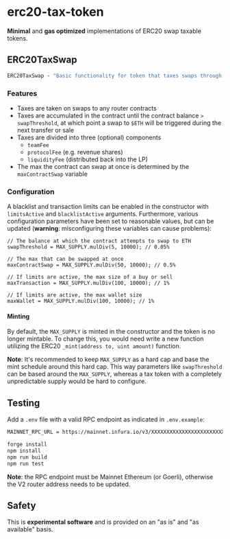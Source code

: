 # erc20-tax-token

**Minimal** and **gas optimized** implementations of ERC20 swap taxable tokens.

## ERC20TaxSwap

```ml
ERC20TaxSwap - "Basic functionality for token that taxes swaps through a UniswapV2 pair"
```

### Features

- Taxes are taken on swaps to any router contracts
- Taxes are accumulated in the contract until the contract balance `> swapThreshold`, at which point a swap to `$ETH` will be triggered during the next transfer or sale
- Taxes are divided into three (optional) components
  - `teamFee`
  - `protocolFee` (e.g. revenue shares)
  - `liquidityFee` (distributed back into the LP)
- The max the contract can swap at once is determined by the `maxContractSwap` variable

### Configuration

A blacklist and transaction limits can be enabled in the constructor with `limitsActive` and `blacklistActive` arguments. Furthermore, various configuration parameters have been set to reasonable values, but can be updated (**warning**: misconfiguring these variables can cause problems):

```sol
// The balance at which the contract attempts to swap to ETH
swapThreshold = MAX_SUPPLY.mulDiv(5, 10000); // 0.05%

// The max that can be swapped at once
maxContractSwap = MAX_SUPPLY.mulDiv(50, 10000); // 0.5%

// If limits are active, the max size of a buy or sell
maxTransaction = MAX_SUPPLY.mulDiv(100, 10000); // 1%

// If limits are active, the max wallet size
maxWallet = MAX_SUPPLY.mulDiv(100, 10000); // 1%
```

#### Minting

By default, the `MAX_SUPPLY` is minted in the constructor and the token is no longer mintable. To change this, you would need write a new function utilizing the ERC20 `_mint(address to, uint amount)` function.

**Note**: It's recommended to keep `MAX_SUPPLY` as a hard cap and base the mint schedule around this hard cap. This way parameters like `swapThreshold` can be based around the `MAX_SUPPLY`, whereas a tax token with a completely unpredictable supply would be hard to configure.

## Testing

Add a `.env` file with a valid RPC endpoint as indicated in `.env.example`:

```txt
MAINNET_RPC_URL = https://mainnet.infura.io/v3/XXXXXXXXXXXXXXXXXXXXXXXXXXXXXXXX
```

```zsh
forge install
npm install
npm run build
npm run test
```

**Note**: the RPC endpoint must be Mainnet Ethereum (or Goerli), otherwise the V2 router address needs to be updated.

## Safety

This is **experimental software** and is provided on an "as is" and "as available" basis.
